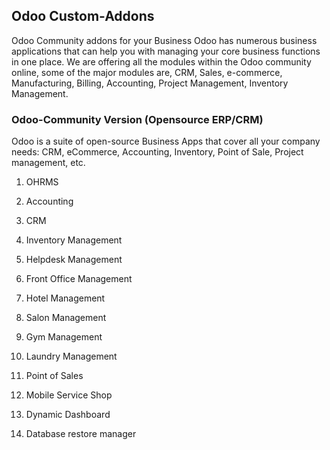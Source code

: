 ## Odoo Custom-Addons

Odoo Community addons for your Business Odoo has numerous business applications that can help you with managing your core business functions in one place. We are offering all the modules within the Odoo community online, some of the major modules are, CRM, Sales, e-commerce, Manufacturing, Billing, Accounting, Project Management, Inventory Management.


### Odoo-Community Version (Opensource ERP/CRM)

Odoo is a suite of open-source Business Apps that cover all your company needs: CRM, eCommerce, Accounting, Inventory, Point of Sale, Project management, etc.

1. OHRMS

2. Accounting

3. CRM

4. Inventory Management

5. Helpdesk Management

6. Front Office Management

7. Hotel Management

8. Salon Management

9. Gym Management

10. Laundry Management

11. Point of Sales

12. Mobile Service Shop

13. Dynamic Dashboard

14. Database restore manager
